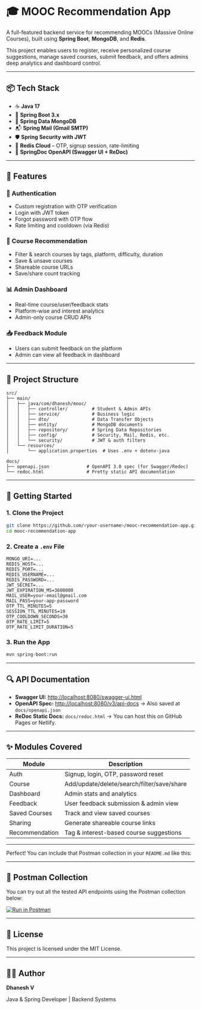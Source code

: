 # 🎓 MOOC Recommendation App

A full-featured backend service for recommending MOOCs (Massive Online Courses), built using **Spring Boot**, **MongoDB**, and **Redis**.

This project enables users to register, receive personalized course suggestions, manage saved courses, submit feedback, and offers admins deep analytics and dashboard control.

---

## 📦 Tech Stack

- ☕ **Java 17**
- 🚀 **Spring Boot 3.x**
- 🧾 **Spring Data MongoDB**
- 📬 **Spring Mail (Gmail SMTP)**
- 🛡 **Spring Security with JWT**
- 💾 **Redis Cloud** – OTP, signup session, rate-limiting
- 📖 **SpringDoc OpenAPI (Swagger UI + ReDoc)**

---

## 🔧 Features

### 👤 Authentication
- Custom registration with OTP verification
- Login with JWT token
- Forgot password with OTP flow
- Rate limiting and cooldown (via Redis)

### 🎯 Course Recommendation
- Filter & search courses by tags, platform, difficulty, duration
- Save & unsave courses
- Shareable course URLs
- Save/share count tracking

### 📊 Admin Dashboard
- Real-time course/user/feedback stats
- Platform-wise and interest analytics
- Admin-only course CRUD APIs

### 📥 Feedback Module
- Users can submit feedback on the platform
- Admin can view all feedback in dashboard

---

## 📂 Project Structure

```plaintext
src/
├── main/
│   ├── java/com/dhanesh/mooc/
│   │   ├── controller/         # Student & Admin APIs
│   │   ├── service/            # Business logic
│   │   ├── dto/                # Data Transfer Objects
│   │   ├── entity/             # MongoDB documents
│   │   ├── repository/         # Spring Data Repositories
│   │   ├── config/             # Security, Mail, Redis, etc.
│   │   └── security/           # JWT & auth filters
│   └── resources/
│       └── application.properties  # Uses .env + dotenv-java

docs/
├── openapi.json              # OpenAPI 3.0 spec (for Swagger/Redoc)
└── redoc.html                # Pretty static API documentation

````
---

## 🚀 Getting Started

### 1. Clone the Project

```bash
git clone https://github.com/<your-username>/mooc-recommendation-app.git
cd mooc-recommendation-app
````

### 2. Create a `.env` File

```env
MONGO_URI=...
REDIS_HOST=...
REDIS_PORT=...
REDIS_USERNAME=...
REDIS_PASSWORD=...
JWT_SECRET=...
JWT_EXPIRATION_MS=3600000
MAIL_USER=your-email@gmail.com
MAIL_PASS=your-app-password
OTP_TTL_MINUTES=5
SESSION_TTL_MINUTES=10
OTP_COOLDOWN_SECONDS=30
OTP_RATE_LIMIT=5
OTP_RATE_LIMIT_DURATION=5
```

### 3. Run the App

```bash
mvn spring-boot:run
```

---

## 🔍 API Documentation

* **Swagger UI:** [http://localhost:8080/swagger-ui.html](http://localhost:8080/swagger-ui.html)
* **OpenAPI Spec:** [http://localhost:8080/v3/api-docs](http://localhost:8080/v3/api-docs)
  → Also saved at `docs/openapi.json`
* **ReDoc Static Docs:** `docs/redoc.html`
  → You can host this on GitHub Pages or Netlify.

---

## ✨ Modules Covered

| Module         | Description                                |
| -------------- | ------------------------------------------ |
| Auth           | Signup, login, OTP, password reset         |
| Course         | Add/update/delete/search/filter/save/share |
| Dashboard      | Admin stats and analytics                  |
| Feedback       | User feedback submission & admin view      |
| Saved Courses  | Track and view saved courses               |
| Sharing        | Generate shareable course links            |
| Recommendation | Tag & interest-based course suggestions    |

---

Perfect! You can include that Postman collection in your `README.md` like this:

---

## 🔧 Postman Collection

You can try out all the tested API endpoints using the Postman collection below:

[![Run in Postman](https://run.pstmn.io/button.svg)](https://dhaneshv.postman.co/workspace/Dhanesh-V's-Workspace~637ce80a-f746-4ef0-8b8b-c30f24567016/collection/45135482-405d8e61-ecd0-4a48-a2f2-a7cb9e83b8af?action=share&creator=45135482)

---

## 🪪 License

This project is licensed under the MIT License.

---

## 👨‍💻 Author
**Dhanesh V**

Java & Spring Developer | Backend Systems 
